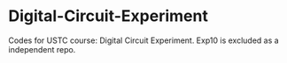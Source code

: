 # Digital-Circuit-Experiment
Codes for USTC course: Digital Circuit Experiment. Exp10 is excluded as a independent repo.

